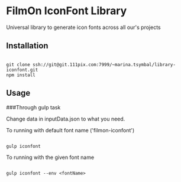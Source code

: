 # FilmOn IconFont Library

Universal library to generate icon fonts across all our's projects

## Installation

```

git clone ssh://git@git.111pix.com:7999/~marina.tsymbal/library-iconfont.git
npm install
```

## Usage

###Through gulp task

Change data in inputData.json to what you need.

To running with default font name ('filmon-iconfont')

```

gulp iconfont
```

To running with the given font name

```

gulp iconfont --env <fontName>
```
